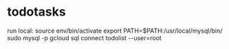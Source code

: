 # todotasks



run local:
  source env/bin/activate
  export PATH=$PATH:/usr/local/mysql/bin/
  sudo mysql -p
  gcloud sql connect todolist --user=root

